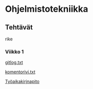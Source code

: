 # Ohjelmistotekniikka

## Tehtävät
rike
### Viikko 1

[gitlog.txt](https://github.com/nikitaessine/ot-harjoitustyo/blob/master/laskarit/viikko1/gitlog.txt)

[komentorivi.txt](https://github.com/nikitaessine/ot-harjoitustyo/blob/master/laskarit/viikko1/komentorivi.txt)

[Työaikakirjnapito](https://github.com/nikitaessine/ot-harjoitustyo/blob/master/dokumentaatio/tyokirjanpito.md)
